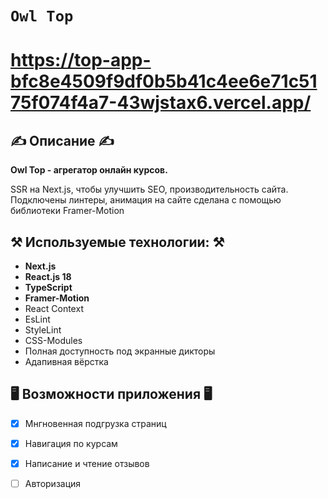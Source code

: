 # `Owl Top`


# https://top-app-bfc8e4509f9df0b5b41c4ee6e71c5175f074f4a7-43wjstax6.vercel.app/



## ✍️ Описание ✍️

<strong>Owl Top -  агрегатор онлайн курсов.</strong>
<p>SSR на Next.js, чтобы улучшить SEO, производительность сайта. Подключены линтеры, анимация на сайте сделана с помощью библиотеки Framer-Motion</p>

## ⚒️ Используемые технологии: ⚒️
- **Next.js**
- **React.js 18**
- **TypeScript**
- **Framer-Motion**
- React Context
- EsLint
- StyleLint
- CSS-Modules 
- Полная доступность под экранные дикторы
- Адапивная вёрстка 

## 🖥️ Возможности приложения 🖥️

- [x] Мнгновенная подгрузка страниц
- [x] Навигация по курсам
- [x] Написание и чтение отзывов
- [ ] Авторизация



